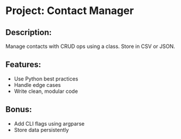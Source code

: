 # Project: Contact Manager

## Description:
Manage contacts with CRUD ops using a class. Store in CSV or JSON.

## Features:
- Use Python best practices
- Handle edge cases
- Write clean, modular code

## Bonus:
- Add CLI flags using argparse
- Store data persistently
